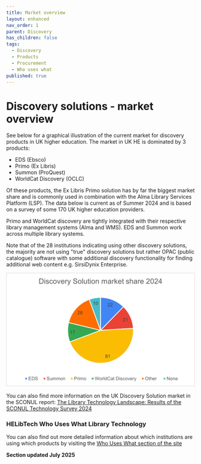 ```yaml
---
title: Market overview
layout: enhanced
nav_order: 1
parent: Discovery
has_children: false
tags:
  - Discovery
  - Products
  - Procurement
  - Who uses what
published: true
---
```

# Discovery solutions - market overview

See below for a graphical illustration of the current market for discovery products in UK higher education. The market in UK HE is dominated by 3 products:

* EDS (Ebsco)
* Primo (Ex Libris)
* Summon (ProQuest)
* WorldCat Discovery (OCLC)

Of these products, the Ex Libris Primo solution has by far the biggest market share and is commonly used in combination with the Alma Library Services Platform (LSP). The data below is current as of Summer 2024 and is based on a survey of some 170 UK higher education providers.

Primo and WorldCat discovery are tightly integrated with their respective library management systems (Alma and WMS). EDS and Summon work across multiple library systems.

Note that of the 28 institutions indicating using other discovery solutions, the majority are not using "true" discovery solutions but rather OPAC (public catalogue) software with some additional discovery functionality for finding additional web content e.g. SirsiDynix Enterprise.

![Discovery Solution market share](/assets/images/discovery-solution-market-share-pie-chart.jpg "Discovery Solution market share")

You can also find more information on the UK Discovery Solution market in the 
SCONUL report: [The Library Technology Landscape: Results of the SCONUL Technology Survey 2024](https://www.sconul.ac.uk/knowledge-hub/library-technologies/the-library-technology-landscape/)

### [](https://www.sconul.ac.uk/knowledge-hub/library-technologies/the-library-technology-landscape/)HELibTech Who Uses What Library Technology

You can also find out more detailed information about which institutions are using which products by visiting the [Who Uses What section of the site](<>)


**Section updated July 2025**
